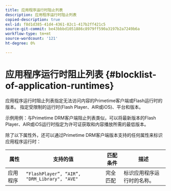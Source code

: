```yaml
---
title: 应用程序运行时阻止列表
description: 应用程序运行时阻止列表
copied-description: true
exl-id: f8d1d385-41d4-4361-82c1-417b2ff421c5
source-git-commit: be43bbbd1051886c8979ff590a3197b2a7249b6a
workflow-type: tm+mt
source-wordcount: '121'
ht-degree: 0%

---
```


# 应用程序运行时阻止列表 {#blocklist-of-application-runtimes}

应用程序运行时阻止列表指定无法访问内容的Primetime客户端或Flash运行时的版本。 指定受限制的运行时(Flash Player、AIR或iOS)、平台和版本。

示例用例：与Primetime DRM客户端阻止列表类似，可以将最新版本的Flash Player、AIR或iOS运行时指定为许可证获取和内容播放所需的最低版本。

除了以下属性外，还可以通过Primetime DRM客户端版本支持的任何属性来标识应用程序运行时：

| **属性** | **支持的值** | **匹配条件** | **描述** |
|---|---|---|---|
| 应用程序 | `“FlashPlayer”, “AIR”, "DRM_Library", "AVE"` | 完全匹配 | 标识应用程序运行时的名称。 |
